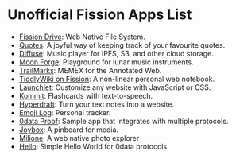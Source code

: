 # Unofficial Fission Apps List

- [Fission Drive](http://drive.fission.codes): Web Native File System.
- [Quotes](https://quotes.fission.app): A joyful way of keeping track of your favourite quotes.
- [Diffuse](https://diffuse.sh): Music player for IPFS, S3, and other cloud storage.
- [Moon Forge](https://moon-forge.brianginsburg.com): Playground for lunar music instruments.
- [TrailMarks](https://trailmarks.co): MEMEX for the Annotated Web.
- [TiddlyWiki on Fission](https://tiddlywiki.fission.app): A non-linear personal web notebook.
- [Launchlet](https://launchlet.dev): Customize any website with JavaScript or CSS.
- [Kommit](https://kommit.rosano.ca): Flashcards with text-to-speech.
- [Hyperdraft](https://hyperdraft.rosano.ca): Turn your text notes into a website.
- [Emoji Log](https://emojilog.rosano.ca): Personal tracker.
- [0data Proof](https://proof.0data.app): Sample app that integrates with multiple protocols.
- [Joybox](https://joybox.rosano.ca): A pinboard for media.
- [Milione](https://milione.fission.app): A web native photo explorer
- [Hello](https://hello.0data.app): Simple Hello World for 0data protocols.
